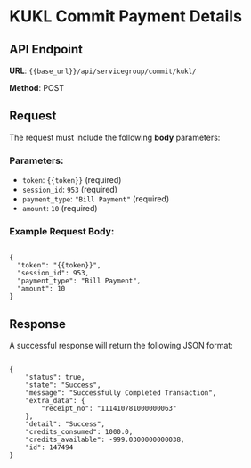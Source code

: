 # KUKL Commit Payment Details

## API Endpoint

**URL**: `{{base_url}}/api/servicegroup/commit/kukl/`

**Method**: POST

## Request

The request must include the following **body** parameters:

### Parameters:
- `token`: `{{token}}` (required)
- `session_id`: `953` (required)
- `payment_type`: `"Bill Payment"` (required)
- `amount`: `10` (required)

### Example Request Body:

<pre><code class="json">
{
  "token": "{{token}}",
  "session_id": 953,
  "payment_type": "Bill Payment",
  "amount": 10
}
</code></pre>

## Response

A successful response will return the following JSON format:

<pre><code class="json">
{
    "status": true,
    "state": "Success",
    "message": "Successfully Completed Transaction",
    "extra_data": {
        "receipt_no": "111410781000000063"
    },
    "detail": "Success",
    "credits_consumed": 1000.0,
    "credits_available": -999.0300000000038,
    "id": 147494
}
</code></pre>
